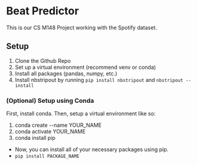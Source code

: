 # Beat Predictor

This is our CS M148 Project working with the Spotify dataset.

## Setup

1. Clone the Github Repo
2. Set up a virtual environment (recommend venv or conda)
3. Install all packages (pandas, numpy, etc.)
4. Install nbstripout by running `pip install nbstripout` and `nbstripout --install`

### (Optional) Setup using Conda
First, install conda. Then, setup a virtual environment like so:

1. conda create --name YOUR_NAME
2. conda activate YOUR_NAME
3. conda install pip
- Now, you can install all of your necessary packages using pip.
- `pip install PACKAGE_NAME`

